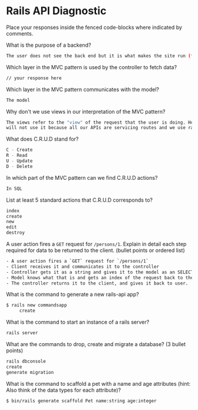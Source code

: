 # Rails API Diagnostic

Place your responses inside the fenced code-blocks where indicated by comments.

What is the purpose of a backend?

```bash
The user does not see the back end but it is what makes the site run (functionality).
```

Which layer in the MVC pattern is used by the controller to fetch data?

```bash
// your response here
```

Which layer in the MVC pattern communicates with the model?

```bash
The model
```

Why don't we use views in our interpretation of the MVC pattern?

```bash
The views refer to the "view" of the request that the user is doing. However, we
will not use it because all our APIs are servicing routes and we use rails as our API.
```

What does C.R.U.D stand for?

```bash
C - Create
R - Read
U - Update
D - Delete
```

In which part of the MVC pattern can we find C.R.U.D actions?

```bash
In SQL
```

List at least 5 standard actions that C.R.U.D corresponds to?

```bash
index
create
new
edit
destroy

```

A user action fires a `GET` request for `/persons/1`. Explain in detail each step
required for data to be returned to the client. (bullet points or ordered list)

```bash
- A user action fires a `GET` request for `/persons/1`
- Client receives it and communicates it to the controller
- Controller gets it as a string and gives it to the model as an SELECT action
- Model knows what that is and gets an index of the request back to the controller
- The controller returns it to the client, and gives it back to user.
```

What is the command to generate a new rails-api app?

```bash
$ rails new commandsapp
     create
```

What is the command to start an instance of a rails server?

```bash
rails server
```

What are the commands to drop, create and migrate a database? (3 bullet points)

```bash
rails dbconsole
create
generate migration
```

What is the command to scaffold a pet with a name and age attributes (hint:
Also think of the data types for each attribute)?

```bash
$ bin/rails generate scaffold Pet name:string age:integer
```
